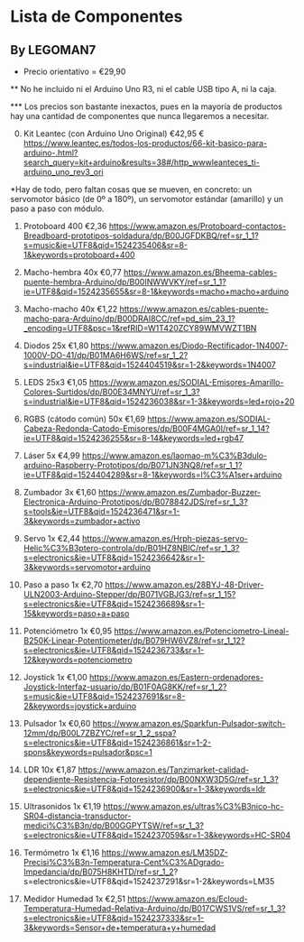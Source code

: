 
# Lista de Componentes
## By LEGOMAN7

* Precio orientativo = €29,90

** No he incluido ni el Arduino Uno R3, ni el cable USB tipo A, ni la caja.

*** Los precios son bastante inexactos, pues en la mayoría de productos hay una cantidad de componentes que nunca llegaremos a necesitar.

0. Kit Leantec (con Arduino Uno Original) €42,95 €
https://www.leantec.es/todos-los-productos/66-kit-basico-para-arduino-.html?search_query=kit+arduino&results=38#/http_wwwleanteces_ti-arduino_uno_rev3_ori

*Hay de todo, pero faltan cosas que se mueven, en concreto: un servomotor básico (de 0º a 180º), un servomotor estándar (amarillo) y un paso a paso con módulo.

1. Protoboard 400 €2,36
https://www.amazon.es/Protoboard-contactos-Breadboard-prototipos-soldadura/dp/B00JGFDKBQ/ref=sr_1_1?s=music&ie=UTF8&qid=1524235406&sr=8-1&keywords=protoboard+400

2. Macho-hembra 40x €0,77
https://www.amazon.es/Bheema-cables-puente-hembra-Arduino/dp/B00INWWVKY/ref=sr_1_1?ie=UTF8&qid=1524235655&sr=8-1&keywords=macho+macho+arduino

3. Macho-macho 40x €1,22
https://www.amazon.es/cables-puente-macho-para-Arduino/dp/B00DRAI8CC/ref=pd_sim_23_1?_encoding=UTF8&psc=1&refRID=W1T420ZCY89WMVWZT1BN

4. Diodos 25x €1,80
https://www.amazon.es/Diodo-Rectificador-1N4007-1000V-DO-41/dp/B01MA6H6WS/ref=sr_1_2?s=industrial&ie=UTF8&qid=1524404519&sr=1-2&keywords=1N4007

5. LEDS 25x3 €1,05
https://www.amazon.es/SODIAL-Emisores-Amarillo-Colores-Surtidos/dp/B00E34MNYU/ref=sr_1_3?s=industrial&ie=UTF8&qid=1524236038&sr=1-3&keywords=led+rojo+20

6. RGBS (cátodo común) 50x €1,69
https://www.amazon.es/SODIAL-Cabeza-Redonda-Catodo-Emisores/dp/B00F4MGA0I/ref=sr_1_14?ie=UTF8&qid=1524236255&sr=8-14&keywords=led+rgb47

7. Láser 5x €4,99
https://www.amazon.es/laomao-m%C3%B3dulo-arduino-Raspberry-Prototipos/dp/B071JN3NQ8/ref=sr_1_1?ie=UTF8&qid=1524404289&sr=8-1&keywords=l%C3%A1ser+arduino

8. Zumbador 3x €1,60
https://www.amazon.es/Zumbador-Buzzer-Electronica-Arduino-Prototipos/dp/B078842JDS/ref=sr_1_3?s=tools&ie=UTF8&qid=1524236471&sr=1-3&keywords=zumbador+activo

9. Servo 1x €2,44
https://www.amazon.es/Hrph-piezas-servo-Helic%C3%B3ptero-controla/dp/B01HZ8NBIC/ref=sr_1_3?s=electronics&ie=UTF8&qid=1524236642&sr=1-3&keywords=servomotor+arduino

10. Paso a paso 1x €2,70
https://www.amazon.es/28BYJ-48-Driver-ULN2003-Arduino-Stepper/dp/B071VGBJG3/ref=sr_1_15?s=electronics&ie=UTF8&qid=1524236689&sr=1-15&keywords=paso+a+paso

11. Potenciómetro 1x €0,95
https://www.amazon.es/Potenciometro-Lineal-B250K-Linear-Potentiometer/dp/B079HW6VZ8/ref=sr_1_12?s=electronics&ie=UTF8&qid=1524236733&sr=1-12&keywords=potenciometro

12. Joystick 1x €1,00
https://www.amazon.es/Eastern-ordenadores-Joystick-Interfaz-usuario/dp/B01F0AG8KK/ref=sr_1_2?s=music&ie=UTF8&qid=1524237691&sr=8-2&keywords=joystick+arduino

13. Pulsador 1x €0,60 
https://www.amazon.es/Sparkfun-Pulsador-switch-12mm/dp/B00L7ZBZYC/ref=sr_1_2_sspa?s=electronics&ie=UTF8&qid=1524236861&sr=1-2-spons&keywords=pulsador&psc=1

14. LDR 10x €1,87
https://www.amazon.es/Tanzimarket-calidad-dependiente-Resistencia-Fotoresistor/dp/B00NXW3D5G/ref=sr_1_3?s=electronics&ie=UTF8&qid=1524236900&sr=1-3&keywords=ldr

15. Ultrasonidos 1x €1,19
https://www.amazon.es/ultras%C3%B3nico-hc-SR04-distancia-transductor-medici%C3%B3n/dp/B00GGPYTSW/ref=sr_1_3?s=electronics&ie=UTF8&qid=1524237059&sr=1-3&keywords=HC-SR04

16. Termómetro 1x €1,16
https://www.amazon.es/LM35DZ-Precisi%C3%B3n-Temperatura-Cent%C3%ADgrado-Impedancia/dp/B075H8KHTD/ref=sr_1_2?
s=electronics&ie=UTF8&qid=1524237291&sr=1-2&keywords=LM35

17. Medidor Humedad 1x €2,51
https://www.amazon.es/Ecloud-Temperatura-Humedad-Relativa-Arduino/dp/B017CWS1VS/ref=sr_1_3?s=electronics&ie=UTF8&qid=1524237333&sr=1-3&keywords=Sensor+de+temperatura+y+humedad











